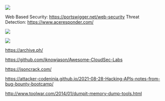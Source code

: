 
![](https://i.imgur.com/pA0ljVV.jpg)

Web Based Security: https://portswigger.net/web-security
Threat Detection: https://www.aceresponder.com/

![](https://i.imgur.com/hqkBcug.jpg)

![](https://i.imgur.com/XTrkbrJ.jpg)

https://archive.ph/

https://github.com/iknowjason/Awesome-CloudSec-Labs

https://jsoncrack.com/

https://attacker-codeninja.github.io/2021-08-28-Hacking-APIs-notes-from-bug-bounty-bootcamp/

http://www.toolwar.com/2014/01/dumpit-memory-dump-tools.html